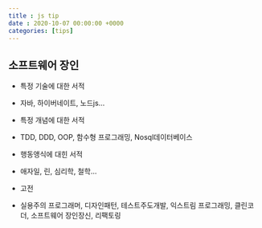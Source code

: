 ```yaml
---
title : js tip
date : 2020-10-07 00:00:00 +0000
categories: [tips]
---
```


## 소프트웨어 장인

+ 특정 기술에 대한 서적
 + 자바, 하이버네이트, 노드js...

+ 특정 개념에 대한 서적
 + TDD, DDD, OOP, 함수형 프로그래밍, Nosql데이터베이스

+ 행동앵식에 대힌 서적
 + 애자일, 린, 심리학, 철학...

+ 고전
 + 실용주의 프로그래머, 디자인패턴, 테스트주도개발, 익스트림 프로그래밍, 클린코더, 소프트웨어 장인장신, 리팩토링
